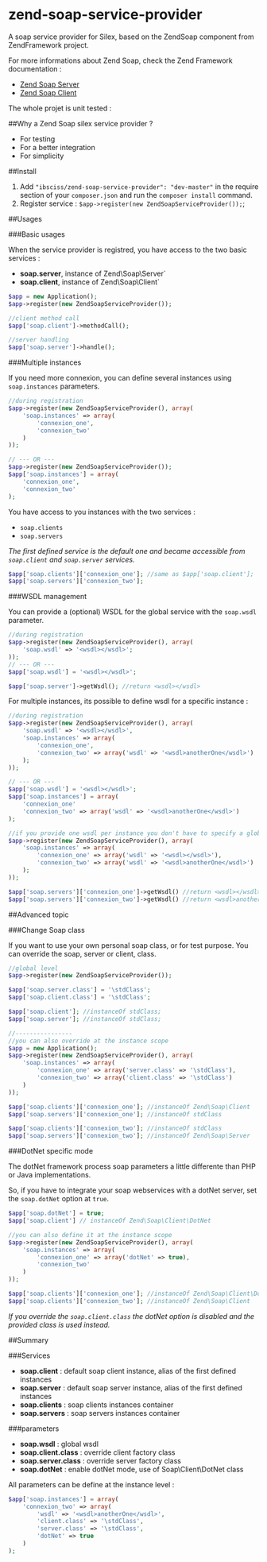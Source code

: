 zend-soap-service-provider
==========================

A soap service provider for Silex, based on the ZendSoap component from ZendFramework project.

For more informations about Zend Soap, check the Zend Framework documentation : 
* [Zend Soap Server](http://framework.zend.com/manual/2.2/en/modules/zend.soap.server.html)
* [Zend Soap Client](http://framework.zend.com/manual/2.2/en/modules/zend.soap.client.html)

The whole projet is unit tested : 

##Why a Zend Soap silex service provider ?

* For testing
* For a better integration
* For simplicity

##Install

1. Add `"ibsciss/zend-soap-service-provider": "dev-master"` in the require section of your `composer.json` and run the `composer install` command.
2. Register service : `$app->register(new ZendSoapServiceProvider());`;

##Usages

###Basic usages

When the service provider is registred, you have access to the two basic services :
* **soap.server**, instance of Zend\Soap\Server`
* **soap.client**, instance of Zend\Soap\Client`

```php
$app = new Application();
$app->register(new ZendSoapServiceProvider());

//client method call
$app['soap.client']->methodCall();

//server handling
$app['soap.server']->handle();
```

###Multiple instances

If you need more connexion, you can define several instances using `soap.instances` parameters.

```php
//during registration
$app->register(new ZendSoapServiceProvider(), array(
    'soap.instances' => array(
        'connexion_one', 
        'connexion_two'
    )
));

// --- OR --- 
$app->register(new ZendSoapServiceProvider());
$app['soap.instances'] = array(
    'connexion_one', 
    'connexion_two'
);
```

You have access to you instances with the two services :
* `soap.clients` 
* `soap.servers`

*The first defined service is the default one and became accessible from `soap.client` and `soap.server` services.*

```php
$app['soap.clients']['connexion_one']; //same as $app['soap.client'];
$app['soap.servers']['connexion_two'];
```

###WSDL management

You can provide a (optional) WSDL for the global service with the `soap.wsdl` parameter.

```php
//during registration
$app->register(new ZendSoapServiceProvider(), array(
    'soap.wsdl' => '<wsdl></wsdl>';
));
// --- OR --- 
$app['soap.wsdl'] = '<wsdl></wsdl>';

$app['soap.server']->getWsdl(); //return <wsdl></wsdl>
```

For multiple instances, its possible to define wsdl for a specific instance :

```php
//during registration
$app->register(new ZendSoapServiceProvider(), array(
    'soap.wsdl' => '<wsdl></wsdl>',
    'soap.instances' => array(
        'connexion_one', 
        'connexion_two' => array('wsdl' => '<wsdl>anotherOne</wsdl>')
    );
));

// --- OR --- 
$app['soap.wsdl'] = '<wsdl></wsdl>';
$app['soap.instances'] = array(
    'connexion_one'
    'connexion_two' => array('wsdl' => '<wsdl>anotherOne</wsdl>')
);

//if you provide one wsdl per instance you don't have to specify a global one 
$app->register(new ZendSoapServiceProvider(), array(
    'soap.instances' => array(
        'connexion_one' => array('wsdl' => '<wsdl></wsdl>'), 
        'connexion_two' => array('wsdl' => '<wsdl>anotherOne</wsdl>')
    );
));

$app['soap.servers']['connexion_one']->getWsdl() //return <wsdl></wsdl>
$app['soap.servers']['connexion_two']->getWsdl() //return <wsdl>anotherOne</wsdl>
```

##Advanced topic 

###Change Soap class

If you want to use your own personal soap class, or for test purpose. You can override the soap, server or client, class.

```php
//global level
$app->register(new ZendSoapServiceProvider());

$app['soap.server.class'] = '\stdClass';
$app['soap.client.class'] = '\stdClass';

$app['soap.client']; //instanceOf stdClass;
$app['soap.server']; //instanceOf stdClass;

//----------------
//you can also override at the instance scope
$app = new Application();
$app->register(new ZendSoapServiceProvider(), array(
    'soap.instances' => array(
        'connexion_one' => array('server.class' => '\stdClass'),
        'connexion_two' => array('client.class' => '\stdClass')
    )
));

$app['soap.clients']['connexion_one']; //instanceOf Zend\Soap\Client
$app['soap.servers']['connexion_one']; //instanceOf stdClass

$app['soap.clients']['connexion_two']; //instanceOf stdClass
$app['soap.servers']['connexion_two']; //instanceOf Zend\Soap\Server
```

###DotNet specific mode

The dotNet framework process soap parameters a little differente than PHP or Java implementations. 

So, if you have to integrate your soap webservices with a dotNet server, set the `soap.dotNet` option at `true`.

```php
$app['soap.dotNet'] = true;
$app['soap.client'] // instanceOf Zend\Soap\Client\DotNet

//you can also define it at the instance scope
$app->register(new ZendSoapServiceProvider(), array(
    'soap.instances' => array(
        'connexion_one' => array('dotNet' => true),
        'connexion_two'
    )
));

$app['soap.clients']['connexion_one']; //instanceOf Zend\Soap\Client\DotNet
$app['soap.clients']['connexion_two']; //instanceOf Zend\Soap\Client
```

*If you override the `soap.client.class` the dotNet option is disabled and the provided class is used instead.*

##Summary

###Services 

* **soap.client** : default soap client instance, alias of the first defined instances
* **soap.server** : default soap server instance, alias of the first defined instances
* **soap.clients** : soap clients instances container 
* **soap.servers** : soap servers instances container

###parameters

* **soap.wsdl** : global wsdl
* **soap.client.class** : override client factory class 
* **soap.server.class** : override server factory class
* **soap.dotNet** : enable dotNet mode, use of Soap\Client\DotNet class

All parameters can be define at the instance level :

```php
$app['soap.instances'] = array(
    'connexion_two' => array(
        'wsdl' => '<wsdl>anotherOne</wsdl>',
        'client.class' => '\stdClass',
        'server.class' => '\stdClass',
        'dotNet' => true
    )
);
```
